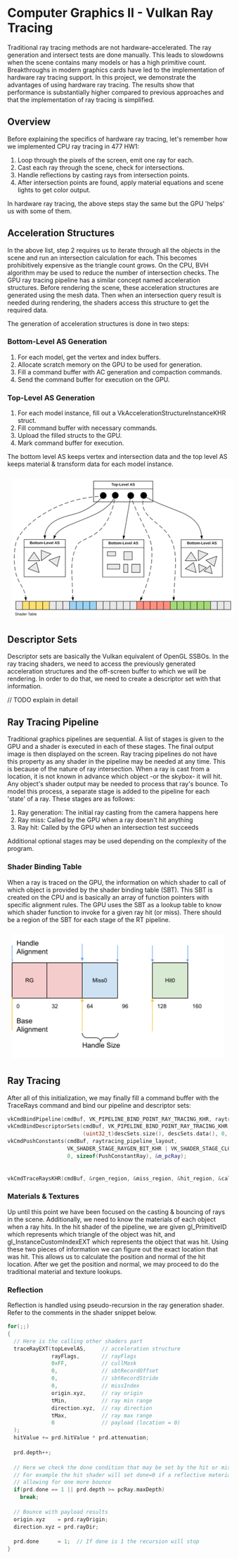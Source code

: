 # Computer Graphics II - Vulkan Ray Tracing

Traditional ray tracing methods are not hardware-accelerated. The ray generation and intersect tests are done manually. This leads to slowdowns when the scene contains many models or has a high primitive count.
Breakthroughs in modern graphics cards have led to the implementation of hardware ray tracing support. In this project, we demonstrate the advantages of using hardware ray tracing. The results show that performance is substantially higher compared
to previous approaches and that the implementation of ray tracing is simplified.

## Overview

Before explaining the specifics of hardware ray tracing, let's remember how we implemented CPU ray tracing in 477 HW1:

1. Loop through the pixels of the screen, emit one ray for each.
2. Cast each ray through the scene, check for intersections.
3. Handle reflections by casting rays from intersection points.
4. After intersection points are found, apply material equations and scene lights to get color output.

In hardware ray tracing, the above steps stay the same but the GPU 'helps' us with some of them.

## Acceleration Structures

In the above list, step 2 requires us to iterate through all the objects in the scene and run an intersection calculation for each. This becomes prohibitively expensive as the triangle count grows. On the CPU, BVH algorithm may be used to reduce the number
of intersection checks. The GPU ray tracing pipeline has a similar concept named acceleration structures. Before rendering the scene, these acceleration structures are generated using the mesh data. Then when an intersection query
result is needed during rendering, the shaders access this structure to get the required data.

The generation of acceleration structures is done in two steps:

### Bottom-Level AS Generation

1. For each model, get the vertex and index buffers.
2. Allocate scratch memory on the GPU to be used for generation.
3. Fill a command buffer with AC generation and compaction commands.
4. Send the command buffer for execution on the GPU.

### Top-Level AS Generation

1. For each model instance, fill out a VkAccelerationStructureInstanceKHR struct.
2. Fill command buffer with necessary commands.
3. Upload the filled structs to the GPU.
4. Mark command buffer for execution.

The bottom level AS keeps vertex and intersection data and the top level AS keeps material & transform data for each model instance.

<div style="display: flex;">
  <img src="acc.png" alt="Image 2" style="flex: 85%; padding: 10px;">
</div>

## Descriptor Sets

Descriptor sets are basically the Vulkan equivalent of OpenGL SSBOs. In the ray tracing shaders, we need to access the previously generated acceleration structures and the off-screen buffer to which we will be rendering. In order to do that, we need to create a descriptor set with that information. 

// TODO explain in detail

## Ray Tracing Pipeline

Traditional graphics pipelines are sequential. A list of stages is given to the GPU and a shader is executed in each of these stages. The final output image is then displayed on the screen. Ray tracing pipelines do not have this property as any shader
in the pipeline may be needed at any time. This is because of the nature of ray intersection. When a ray is cast from a location, it is not known in advance which object -or the skybox- it will hit. Any object's shader output may be needed to process that ray's bounce. To model this process, a separate stage is added to the pipeline for each 'state' of a ray. These stages are as follows:

1. Ray generation: The initial ray casting from the camera happens here
2. Ray miss: Called by the GPU when a ray doesn't hit anything
3. Ray hit: Called by the GPU when an intersection test succeeds

Additional optional stages may be used depending on the complexity of the program.

### Shader Binding Table

When a ray is traced on the GPU, the information on which shader to call of which object is provided by the shader binding table (SBT). This SBT is created on the CPU and is basically an array of function pointers with specific alignment rules.
The GPU uses the SBT as a lookup table to know which shader function to invoke for a given ray hit (or miss). There should be a region of the SBT for each stage of the RT pipeline.

<div style="display: flex;">
  <img src="sbt.png" alt="Image 2" style="flex: 85%; padding: 10px;">
</div>

## Ray Tracing

After all of this initialization, we may finally fill a command buffer with the TraceRays command and bind our pipeline and descriptor sets:

```cpp
vkCmdBindPipeline(cmdBuf, VK_PIPELINE_BIND_POINT_RAY_TRACING_KHR, raytracing_pipeline);
vkCmdBindDescriptorSets(cmdBuf, VK_PIPELINE_BIND_POINT_RAY_TRACING_KHR, raytracing_pipeline_layout, 0,
                        (uint32_t)descSets.size(), descSets.data(), 0, nullptr);
vkCmdPushConstants(cmdBuf, raytracing_pipeline_layout,
                   VK_SHADER_STAGE_RAYGEN_BIT_KHR | VK_SHADER_STAGE_CLOSEST_HIT_BIT_KHR | VK_SHADER_STAGE_MISS_BIT_KHR,
                   0, sizeof(PushConstantRay), &m_pcRay);


vkCmdTraceRaysKHR(cmdBuf, &rgen_region, &miss_region, &hit_region, &call_region, vk_window_size.width, vk_window_size.height, 1);
```

### Materials & Textures

Up until this point we have been focused on the casting & bouncing of rays in the scene. Additionally, we need to know the materials of each object when a ray hits. In the hit shader of the pipeline, we are given gl_PrimitiveID which represents which triangle of the object was hit, and gl_InstanceCustomIndexEXT which represents the object that was hit. Using these two pieces of information we can figure out the exact location that was hit. This allows us to calculate the position and normal of the hit location. After we get the position and normal, we may proceed to do the traditional material and texture lookups.

### Reflection

Reflection is handled using pseudo-recursion in the ray generation shader. Refer to the comments in the shader snippet below.

```cpp
for(;;)
{
  // Here is the calling other shaders part
  traceRayEXT(topLevelAS,     // acceleration structure
              rayFlags,       // rayFlags
              0xFF,           // cullMask
              0,              // sbtRecordOffset
              0,              // sbtRecordStride
              0,              // missIndex
              origin.xyz,     // ray origin
              tMin,           // ray min range
              direction.xyz,  // ray direction
              tMax,           // ray max range
              0               // payload (location = 0)
  );
  hitValue += prd.hitValue * prd.attenuation;
  
  prd.depth++;

  // Here we check the done condition that may be set by the hit or miss shaders
  // For example the hit shader will set done=0 if a reflective material is hit,
  // allowing for one more bounce
  if(prd.done == 1 || prd.depth >= pcRay.maxDepth)
    break;

  // Bounce with payload results
  origin.xyz    = prd.rayOrigin;
  direction.xyz = prd.rayDir;

  prd.done      = 1;  // If done is 1 the recursion will stop
}
```

